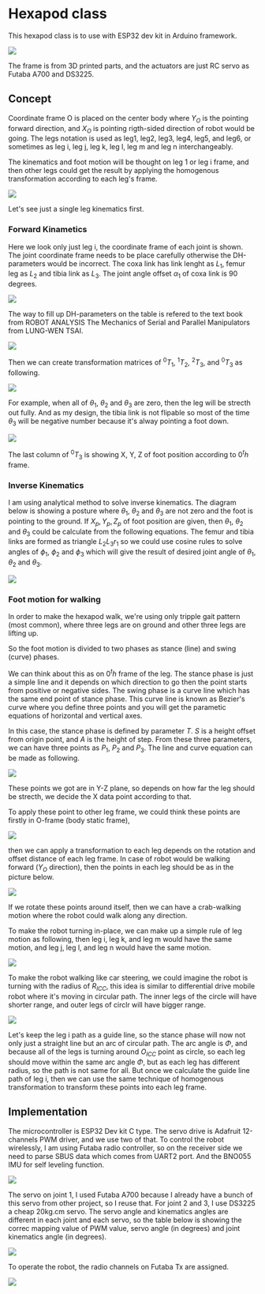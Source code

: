 # Hexapod class

This hexapod class is to use with ESP32 dev kit in Arduino framework.

![](images/hexapod_actual.png)

The frame is from 3D printed parts, and the actuators are just RC servo as Futaba A700 and DS3225.

## Concept

Coordinate frame O is placed on the center body where $`Y_O`$ is the pointing forward direction, and $`X_O`$ is pointing rigth-sided direction of robot would be going. The legs notation is used as leg1, leg2, leg3, leg4, leg5, and leg6, or sometimes as leg i, leg j, leg k, leg l, leg m and leg n interchangeably.

The kinematics and foot motion will be thought on leg 1 or leg i frame, and then other legs could get the result by applying the homogenous transformation according to each leg's frame.

![](images/body_frame.png)

Let's see just a single leg kinematics first.

### Forward Kinametics

Here we look only just leg i, the coordinate frame of each joint is shown. The joint coordinate frame needs to be place carefully otherwise the DH-parameters would be incorrect. The coxa link has link lenght as $`L_1`$, femur leg as $`L_2`$ and tibia link as $`L_3`$. The joint angle offset $`\alpha_1`$ of coxa link is 90 degrees. 

![](images/single_leg_frames.png)

The way to fill up DH-parameters on the table is refered to the text book from ROBOT ANALYSIS The Mechanics of Serial and Parallel Manipulators from LUNG-WEN TSAI.

![](images/dh_parameters_definition.png)

Then we can create transformation matrices of $`{}^{0}_{}T^{}_{1}`$, $`{}^{1}_{}T^{}_{2}`$, $`{}^{2}_{}T^{}_{3}`$, and $`{}^{0}_{}T^{}_{3}`$ as following.

![](images/fwd_kin.png)

For example, when all of $`\theta_1`$, $`\theta_2`$ and $`\theta_3`$ are zero, then the leg will be strecth out fully. And as my design, the tibia link is not flipable so most of the time $`\theta_3`$ will be negative number because it's alway pointing a foot down.

![](images/single_leg_move_example.png)

The last column of $`{}^{0}_{}T^{}_{3}`$ is showing X, Y, Z of foot position according to $`0^th`$ frame. 

### Inverse Kinematics

I am using analytical method to solve inverse kinematics. The diagram below is showing a posture where $`\theta_1`$, $`\theta_2`$ and $`\theta_3`$  are not zero and the foot is pointing to the ground. If $`X_p, Y_p, Z_p`$ of foot position are given, then $`\theta_1`$, $`\theta_2`$ and $`\theta_3`$ could be calculate from the following equations. The femur and tibia links are formed as triangle $`L_2 L_3 r_1`$ so we could use cosine rules to solve angles of $`\phi_1`$, $`\phi_2`$ and $`\phi_3`$ which will give the result of desired joint angle of $`\theta_1`$, $`\theta_2`$ and $`\theta_3`$.

![](images/inv_kin.png)

### Foot motion for walking

In order to make the hexapod walk, we're using only tripple gait pattern (most common), where three legs are on ground and other three legs are lifting up. 

So the foot motion is divided to two phases as stance (line) and swing (curve) phases.

We can think about this as on $`0^th`$ frame of the leg. The stance phase is just a simple line and it depends on which direction to go then the point starts from positive or negative sides. The swing phase is a curve line which has the same end point of stance phase. This curve line is known as Bezier's curve where you define three points and you will get the parametic equations of horizontal and vertical axes.

In this case, the stance phase is defined by parameter $`T`$. $`S`$ is a height offset from origin point, and $`A`$ is the height of step. From these three parameters, we can have three points as $`P_1`$, $`P_2`$ and $`P_3`$. The line and curve equation can be made as following.

![](images/single_leg_motion_walking.png)

These points we got are in Y-Z plane, so depends on how far the leg should be strecth, we decide the X data point according to that.

To apply these point to other leg frame, we could think these points are firstly in O-frame (body static frame),

![](images/apply_to_other_legs.png)

then we can apply a transformation to each leg depends on the rotation and offset distance of each leg frame. In case of robot would be walking forward ($`Y_O`$ direction), then the points in each leg should be as in the picture below.

![](images/apply_to_other_legs2.png)

If we rotate these points around itself, then we can have a  crab-walking motion where the robot could walk along any direction.

To make the robot turning in-place, we can make up a simple rule of leg motion as following, then leg i, leg k, and leg m would have the same motion, and leg j, leg l, and leg n would have the same motion.

![](images/inplace_turning.png)

To make the robot walking like car steering, we could imagine the robot is turning with the radius of $`R_{ICC}`$, this idea is similar to differential drive mobile robot where it's moving in circular path. The inner legs of the circle will have shorter range, and outer legs of circlr will have bigger range.

![](images/steering.png)

Let's keep the leg i path as a guide line, so the stance phase will now not only just a straight line but an arc of circular path. The arc angle is $`\Phi`$, and because all of the legs is turning around $`O_{ICC}`$ point as circle, so each leg should move within the same arc angle $`\Phi`$, but as each leg has different radius, so the path is not same for all. But once we calculate the guide line path of leg i, then we can use the same technique of homogenous transformation to transform these points into each leg frame.

## Implementation

The microcontroller is ESP32 Dev kit C type. The servo drive is Adafruit 12-channels PWM driver, and we use two of that. To control the robot wirelessly, I am using Futaba radio controller, so on the receiver side we need to parse SBUS data which comes from UART2 port. And the BNO055 IMU for self leveling function.

![](images/wiring_diagram.png)

The servo on joint 1, I used Futaba A700 because I already have a bunch of this servo from other project, so I reuse that. For joint 2 and 3, I use DS3225 a cheap 20kg.cm servo. The servo angle and kinematics angles are different in each joint and each servo, so the table below is showing the correc mapping value of PWM value, servo angle (in degrees) and joint kinematics angle (in degrees).

![](images/servo_angle_mapping.png)

To operate the robot, the radio channels on Futaba Tx are assigned.

![](images/propo.png)
